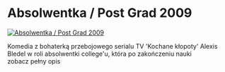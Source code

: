 Absolwentka / Post Grad 2009 
=============
[![Absolwentka / Post Grad 2009 ](http://vidos.pl/images/player.gif)](http://vidos.pl/absolwentka-post-grad-2009)

 Komedia z bohaterką przebojowego serialu TV 'Kochane kłopoty' Alexis Bledel w roli absolwentki college'u, która po zakończeniu nauki zobacz pełny opis
